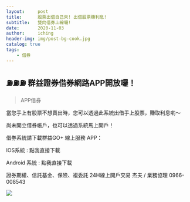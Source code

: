 ```yaml
---
layout:     post
title:      股票出借自己來! 出借股票賺利息!
subtitle:   雙向借券上線囉!
date:       2020-11-03
author:     iching
header-img: img/post-bg-cook.jpg
catalog: true
tags:
    - 借券
---
```




## ⛽⛽⛽ 群益證券借券網路APP開放囉！

> APP借券

當您手上有股票不想賣出時，您可以透過此系統出借手上股票，賺取利息喲～


尚未開立借券帳戶，也可以透過系統馬上開戶！

借券系統請下載群益GO+ 線上服務 APP：

IOS系統 : 點我直接下載

Android 系統 : 點我直接下載

證券期權、信託基金、保險、複委託
24H線上開戶交易
杰夫 / 業務協理 0966-008543

![](https://ws3.sinaimg.cn/large/006tKfTcgy1fl3kvg0yp1j30pl0ahgov.jpg)
 

